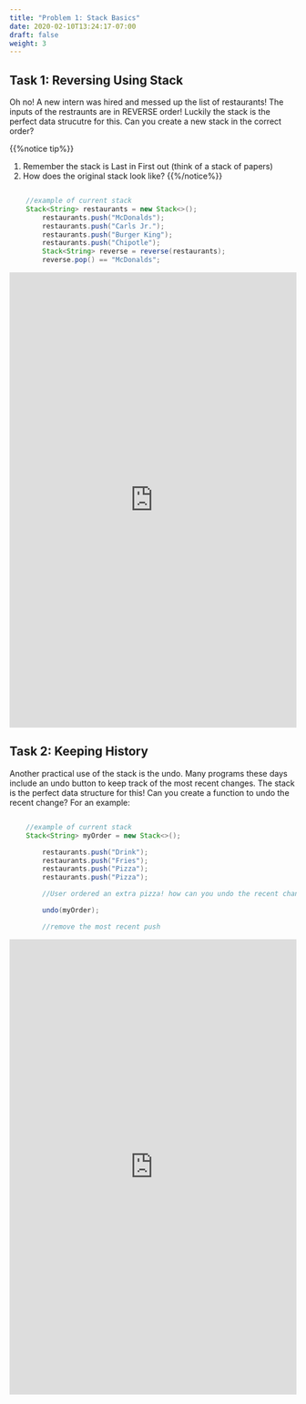 ```yaml
---
title: "Problem 1: Stack Basics"
date: 2020-02-10T13:24:17-07:00
draft: false
weight: 3
--- 
```

<link rel="stylesheet" href="../style.css">


## Task 1: Reversing Using Stack

<p>Oh no! A new intern was hired and messed up the list of restaurants! The inputs of the restraunts are in REVERSE order! Luckily the stack is the perfect data strucutre for this. Can you create a new stack in the correct order?</p>


{{%notice tip%}}
1. Remember the stack is Last in First out (think of a stack of papers)
2. How does the original stack look like?
{{%/notice%}}

```java

	//example of current stack
    Stack<String> restaurants = new Stack<>();
        restaurants.push("McDonalds");
        restaurants.push("Carls Jr.");
        restaurants.push("Burger King");
        restaurants.push("Chipotle");
        Stack<String> reverse = reverse(restaurants);
        reverse.pop() == "McDonalds";

```

<iframe frameborder="0" width="100%" height="800px" src="https://replit.com/@nuevofoundation/stackReverse?lite=true"></iframe>

## Task 2: Keeping History

<p>Another practical use of the stack is the undo. Many programs these days include an undo button to keep track of the most recent changes. The stack is the perfect data structure for this! Can you create a function to undo the recent change? For an example:</p>


```java

	//example of current stack
    Stack<String> myOrder = new Stack<>();

    	restaurants.push("Drink");
    	restaurants.push("Fries");
    	restaurants.push("Pizza");
    	restaurants.push("Pizza");

    	//User ordered an extra pizza! how can you undo the recent change?

        undo(myOrder);

    	//remove the most recent push

```

<iframe frameborder="0" width="100%" height="800px" src="https://replit.com/@nuevofoundation/stackUndo?lite=true"></iframe>